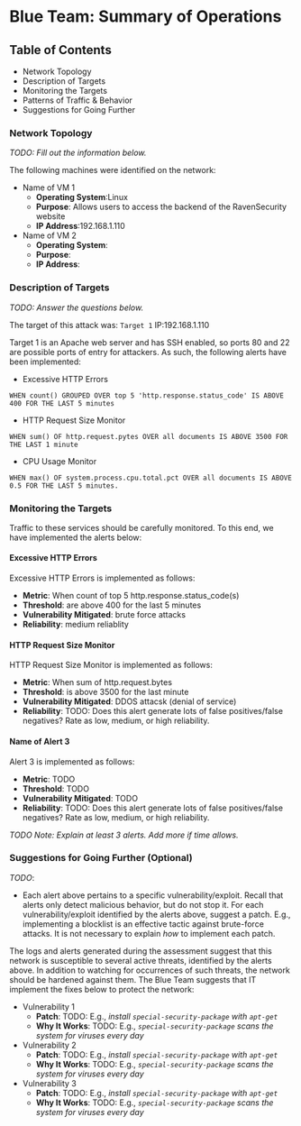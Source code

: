 # Blue Team: Summary of Operations

## Table of Contents

- Network Topology
- Description of Targets
- Monitoring the Targets
- Patterns of Traffic & Behavior
- Suggestions for Going Further

### Network Topology

_TODO: Fill out the information below._

The following machines were identified on the network:

- Name of VM 1
  - **Operating System**:Linux
  - **Purpose**: Allows users to access the backend of the RavenSecurity website
  - **IP Address**:192.168.1.110
- Name of VM 2
  - **Operating System**:
  - **Purpose**:
  - **IP Address**:

### Description of Targets

_TODO: Answer the questions below._

The target of this attack was: `Target 1` IP:192.168.1.110

Target 1 is an Apache web server and has SSH enabled, so ports 80 and 22 are possible ports of entry for attackers. As such, the following alerts have been implemented:

- Excessive HTTP Errors

```KQL
WHEN count() GROUPED OVER top 5 'http.response.status_code' IS ABOVE 400 FOR THE LAST 5 minutes
```

- HTTP Request Size Monitor

```KQL
WHEN sum() OF http.request.pytes OVER all documents IS ABOVE 3500 FOR THE LAST 1 minute
```

- CPU Usage Monitor

```KQL
WHEN max() OF system.process.cpu.total.pct OVER all documents IS ABOVE 0.5 FOR THE LAST 5 minutes.
```

### Monitoring the Targets

Traffic to these services should be carefully monitored. To this end, we have implemented the alerts below:

#### Excessive HTTP Errors

Excessive HTTP Errors is implemented as follows:

- **Metric**: When count of top 5 http.response.status_code(s)
- **Threshold**: are above 400 for the last 5 minutes
- **Vulnerability Mitigated**: brute force attacks
- **Reliability**: medium reliablity

#### HTTP Request Size Monitor

HTTP Request Size Monitor is implemented as follows:

- **Metric**: When sum of http.request.bytes
- **Threshold**: is above 3500 for the last minute
- **Vulnerability Mitigated**: DDOS attacsk (denial of service)
- **Reliability**: TODO: Does this alert generate lots of false positives/false negatives? Rate as low, medium, or high reliability.

#### Name of Alert 3

Alert 3 is implemented as follows:

- **Metric**: TODO
- **Threshold**: TODO
- **Vulnerability Mitigated**: TODO
- **Reliability**: TODO: Does this alert generate lots of false positives/false negatives? Rate as low, medium, or high reliability.

_TODO Note: Explain at least 3 alerts. Add more if time allows._

### Suggestions for Going Further (Optional)

_TODO_:

- Each alert above pertains to a specific vulnerability/exploit. Recall that alerts only detect malicious behavior, but do not stop it. For each vulnerability/exploit identified by the alerts above, suggest a patch. E.g., implementing a blocklist is an effective tactic against brute-force attacks. It is not necessary to explain _how_ to implement each patch.

The logs and alerts generated during the assessment suggest that this network is susceptible to several active threats, identified by the alerts above. In addition to watching for occurrences of such threats, the network should be hardened against them. The Blue Team suggests that IT implement the fixes below to protect the network:

- Vulnerability 1
  - **Patch**: TODO: E.g., _install `special-security-package` with `apt-get`_
  - **Why It Works**: TODO: E.g., _`special-security-package` scans the system for viruses every day_
- Vulnerability 2
  - **Patch**: TODO: E.g., _install `special-security-package` with `apt-get`_
  - **Why It Works**: TODO: E.g., _`special-security-package` scans the system for viruses every day_
- Vulnerability 3
  - **Patch**: TODO: E.g., _install `special-security-package` with `apt-get`_
  - **Why It Works**: TODO: E.g., _`special-security-package` scans the system for viruses every day_
